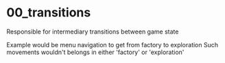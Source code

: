 # 00_transitions

Responsible for intermediary transitions between game state

Example would be menu navigation to get from factory to exploration
Such movements wouldn't belongs in either 'factory' or 'exploration'
